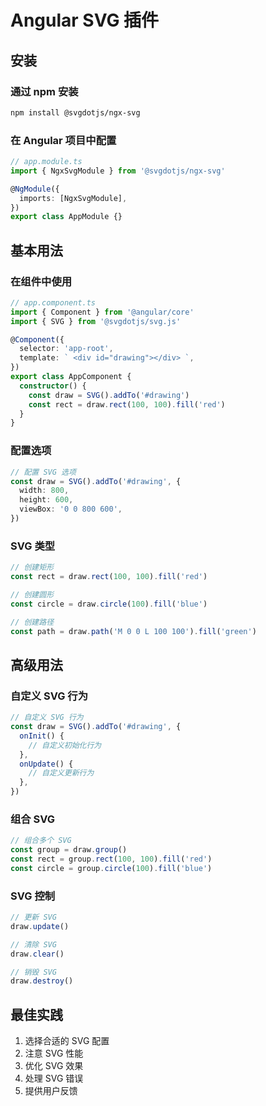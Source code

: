 # Angular SVG 插件

## 安装

### 通过 npm 安装

```bash
npm install @svgdotjs/ngx-svg
```

### 在 Angular 项目中配置

```typescript
// app.module.ts
import { NgxSvgModule } from '@svgdotjs/ngx-svg'

@NgModule({
  imports: [NgxSvgModule],
})
export class AppModule {}
```

## 基本用法

### 在组件中使用

```typescript
// app.component.ts
import { Component } from '@angular/core'
import { SVG } from '@svgdotjs/svg.js'

@Component({
  selector: 'app-root',
  template: ` <div id="drawing"></div> `,
})
export class AppComponent {
  constructor() {
    const draw = SVG().addTo('#drawing')
    const rect = draw.rect(100, 100).fill('red')
  }
}
```

### 配置选项

```typescript
// 配置 SVG 选项
const draw = SVG().addTo('#drawing', {
  width: 800,
  height: 600,
  viewBox: '0 0 800 600',
})
```

### SVG 类型

```typescript
// 创建矩形
const rect = draw.rect(100, 100).fill('red')

// 创建圆形
const circle = draw.circle(100).fill('blue')

// 创建路径
const path = draw.path('M 0 0 L 100 100').fill('green')
```

## 高级用法

### 自定义 SVG 行为

```typescript
// 自定义 SVG 行为
const draw = SVG().addTo('#drawing', {
  onInit() {
    // 自定义初始化行为
  },
  onUpdate() {
    // 自定义更新行为
  },
})
```

### 组合 SVG

```typescript
// 组合多个 SVG
const group = draw.group()
const rect = group.rect(100, 100).fill('red')
const circle = group.circle(100).fill('blue')
```

### SVG 控制

```typescript
// 更新 SVG
draw.update()

// 清除 SVG
draw.clear()

// 销毁 SVG
draw.destroy()
```

## 最佳实践

1. 选择合适的 SVG 配置
2. 注意 SVG 性能
3. 优化 SVG 效果
4. 处理 SVG 错误
5. 提供用户反馈
